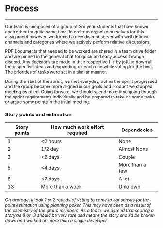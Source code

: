 
# Process
<hr>
Our team is composed of a group of 3rd year students that have known each other for quite some time. In order to organize ourselves for this assignment however, we formed a new discord server with well defined channels and categories where we actively perform relative discussions.

PDF Documents that needed to be worked are shared in a team drive folder and are pinned in the general chat for quick and easy access through discord. Any decisions are made in their respective file by jotting down all the respective ideas and expanding on each one while voting for the best. The priorities of tasks were set in a similar manner.

During the start of the sprint, we met everyday, but as the sprint progressed and the group became more aligned in our goals and product we stopped meeting as often.
Going forward, we should spend more time going through the sprint requirements individually and be prepared to take on some tasks or argue some points in the initial meeting.

### Story points and estimation

| Story points | How much work effort required | Dependecies|
|-----------|--------|------------
| 1 | <2 hours | None
| 2 | 1/2 day | Almost None
| 3 | <2 days | Couple
| 5 | <4 days |  More than a few
| 8 | <7 days |  A lot
| 13 | More than a week | Unknown

###### On average, it took 1 or 2 rounds of voting to come to consensus for the point estimation using planning poker. This may have been as a result of the chemistry of the group members. As a team, we agreed that scoring a story as 8 or 13 should be very rare and means the story should be broken down and worked on more than a single developer